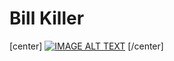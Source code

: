 # Bill Killer

[center]
[![IMAGE ALT TEXT](http://img.youtube.com/vi/v1wgfnoTB_s/0.jpg)](http://www.youtube.com/watch?v=v1wgfnoTB_s "Video demo")
[/center]
